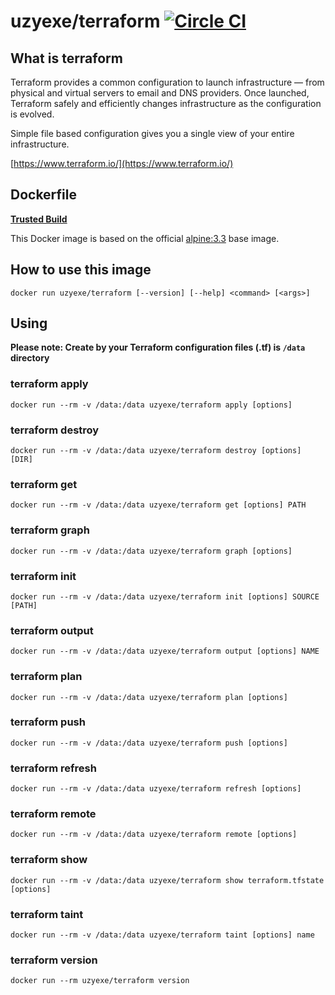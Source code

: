 # uzyexe/terraform [![Circle CI](https://circleci.com/gh/uzyexe/dockerfile-terraform.svg?style=svg)](https://circleci.com/gh/uzyexe/dockerfile-terraform)

## What is terraform

Terraform provides a common configuration to launch infrastructure — from physical and virtual servers to email and DNS providers. Once launched, Terraform safely and efficiently changes infrastructure as the configuration is evolved.

Simple file based configuration gives you a single view of your entire infrastructure.

[https://www.terraform.io/](https://www.terraform.io/)

## Dockerfile

[**Trusted Build**](https://hub.docker.com/r/uzyexe/terraform/)

This Docker image is based on the official [alpine:3.3](https://hub.docker.com/_/alpine/) base image.

## How to use this image

```
docker run uzyexe/terraform [--version] [--help] <command> [<args>]

```

## Using

**Please note: Create by your Terraform configuration files (.tf) is `/data` directory**

### terraform apply

```
docker run --rm -v /data:/data uzyexe/terraform apply [options]
```

### terraform destroy

```
docker run --rm -v /data:/data uzyexe/terraform destroy [options] [DIR]
```

### terraform get

```
docker run --rm -v /data:/data uzyexe/terraform get [options] PATH
```

### terraform graph

```
docker run --rm -v /data:/data uzyexe/terraform graph [options]
```

### terraform init

```
docker run --rm -v /data:/data uzyexe/terraform init [options] SOURCE [PATH]
```

### terraform output

```
docker run --rm -v /data:/data uzyexe/terraform output [options] NAME
```

### terraform plan

```
docker run --rm -v /data:/data uzyexe/terraform plan [options]
```

### terraform push

```
docker run --rm -v /data:/data uzyexe/terraform push [options]
```

### terraform refresh

```
docker run --rm -v /data:/data uzyexe/terraform refresh [options]
```

### terraform remote

```
docker run --rm -v /data:/data uzyexe/terraform remote [options]
```

### terraform show

```
docker run --rm -v /data:/data uzyexe/terraform show terraform.tfstate [options]
```

### terraform taint

```
docker run --rm -v /data:/data uzyexe/terraform taint [options] name
```

### terraform version

```
docker run --rm uzyexe/terraform version
```
